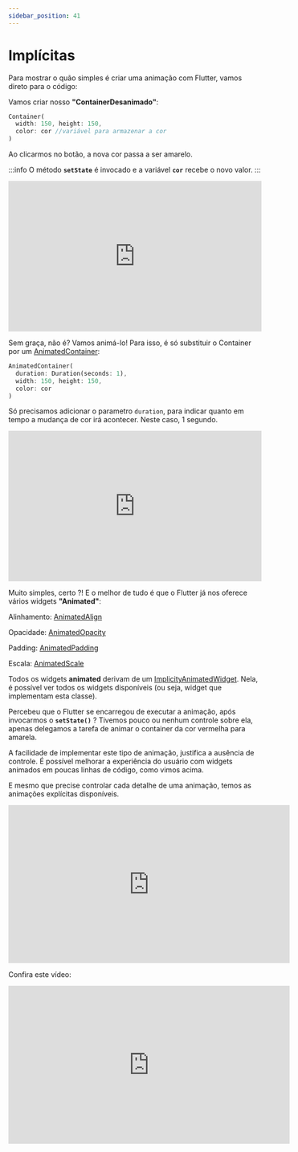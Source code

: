 ```yaml
---
sidebar_position: 41
---
```


# Implícitas

Para mostrar o quão simples é criar uma animação com Flutter, vamos direto para o código:

Vamos criar nosso **"ContainerDesanimado"**:

```dart
Container(
  width: 150, height: 150,
  color: cor //variável para armazenar a cor 
)
```

Ao clicarmos no botão, a nova cor passa a ser amarelo. 

:::info
O método **`setState`** é invocado e a variável **`cor`** recebe o novo valor.
:::

<iframe height="300" width="100%;" scrolling="no" title="ContainerDesanimado" src="https://codepen.io/rubensdemelo/embed/oNYggKM?default-tab=html%2Cresult" frameborder="no" loading="lazy" allowtransparency="true" allowfullscreen="true">
  See the Pen <a href="https://codepen.io/rubensdemelo/pen/oNYggKM">
  ContainerDesanimado</a> by rubensdemelo (<a href="https://codepen.io/rubensdemelo">@rubensdemelo</a>)
  on <a href="https://codepen.io">CodePen</a>.
</iframe>

Sem graça, não é? Vamos animá-lo! Para isso, é só substituir o Container por um [AnimatedContainer](https://api.flutter.dev/flutter/widgets/AnimatedContainer-class.html):

```dart
AnimatedContainer(
  duration: Duration(seconds: 1),
  width: 150, height: 150,
  color: cor
)
```

Só precisamos adicionar o parametro `duration`, para indicar quanto em tempo a mudança de cor irá acontecer. Neste caso, 1 segundo. 

<iframe height="300" width="100%;" scrolling="no" title="ContainerAnimado" src="https://codepen.io/rubensdemelo/embed/GRNgJga?default-tab=html%2Cresult" frameborder="no" loading="lazy" allowtransparency="true" allowfullscreen="true">
  See the Pen <a href="https://codepen.io/rubensdemelo/pen/GRNgJga">
  ContainerAnimado</a> by rubensdemelo (<a href="https://codepen.io/rubensdemelo">@rubensdemelo</a>)
  on <a href="https://codepen.io">CodePen</a>.
</iframe>

Muito simples, certo ?! E o melhor de tudo é que o Flutter já nos oferece vários widgets **"Animated"**:

Alinhamento: [AnimatedAlign](https://api.flutter.dev/flutter/widgets/AnimatedAlign-class.html)

Opacidade: [AnimatedOpacity](https://api.flutter.dev/flutter/widgets/AnimatedOpacity-class.html)

Padding: [AnimatedPadding](https://api.flutter.dev/flutter/widgets/AnimatedPadding-class.html)

Escala: [AnimatedScale](https://api.flutter.dev/flutter/widgets/AnimatedScale-class.html)

Todos os widgets **animated** derivam de um [ImplicityAnimatedWidget](https://api.flutter.dev/flutter/widgets/ImplicitlyAnimatedWidget-class.html). Nela, é possível ver todos os widgets disponíveis \(ou seja, widget que implementam esta classe\).


Percebeu que o Flutter se encarregou de executar a animação, após invocarmos o **`setState()`** ? Tivemos pouco ou nenhum controle sobre ela, apenas delegamos a tarefa de animar o container da cor vermelha para amarela. 

A facilidade de implementar este tipo de animação, justifica a ausência de controle. É possível melhorar a experiência do usuário com widgets animados em poucas linhas de código, como vimos acima.

E mesmo que precise controlar cada detalhe de uma animação, temos as animações explícitas disponíveis. 

<div class="video-container">
<iframe width="560" height="315" src="https://dartpad.dev/?id=2789351d73fdf4fbbd78d5831226774c" title="DartPad animação implícita" frameborder="0" allow="accelerometer; autoplay; clipboard-write; encrypted-media; gyroscope; picture-in-picture" allowfullscreen></iframe>
</div>


Confira este vídeo: 


<div class="video-container">
<iframe width="560" height="315" src="https://www.youtube.com/embed/OoE2THdaTfU" title="YouTube video player" frameborder="0" allow="accelerometer; autoplay; clipboard-write; encrypted-media; gyroscope; picture-in-picture; web-share" allowfullscreen></iframe>
</div>